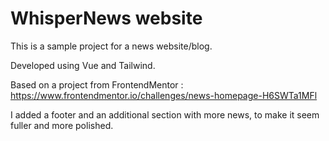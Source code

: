# WhisperNews website

This is a sample project for a news website/blog.  

Developed using Vue and Tailwind.  

Based on a project from FrontendMentor : https://www.frontendmentor.io/challenges/news-homepage-H6SWTa1MFl  

I added a footer and an additional section with more news, to make it seem fuller and more polished.

